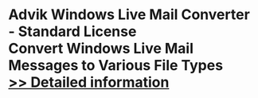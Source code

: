# Advik Windows Live Mail Converter - Standard License<br />Convert Windows Live Mail Messages to Various File Types<br />[>> Detailed information](https://secure.shareit.com/shareit/product.html?productid=300995881&affiliateid=200057808)